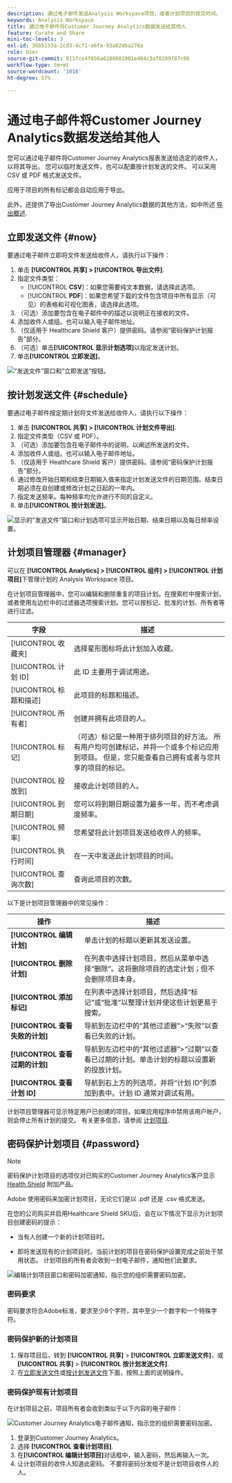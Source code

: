```yaml
---
description: 通过电子邮件发送Analysis Workspace项目，或者计划项目的提交时间。
keywords: Analysis Workspace
title: 通过电子邮件将Customer Journey Analytics数据发送给其他人
feature: Curate and Share
mini-toc-levels: 3
exl-id: 36b5133a-2cd3-4cf1-a6fa-93a02dba276a
role: User
source-git-commit: 811fce4f056a6280081901e484c3af8209f87c06
workflow-type: tm+mt
source-wordcount: '1018'
ht-degree: 57%

---
```


# 通过电子邮件将Customer Journey Analytics数据发送给其他人

您可以通过电子邮件将Customer Journey Analytics报表发送给选定的收件人，以将其导出。 您可以临时发送文件，也可以配置按计划发送的文件。 可以采用 CSV 或 PDF 格式发送文件。

应用于项目的所有标记都会自动应用于导出。

此外，还提供了导出Customer Journey Analytics数据的其他方法，如中所述 [导出概述](/help/analysis-workspace/export/export-project-overview.md).

## 立即发送文件 {#now}

要通过电子邮件立即将文件发送给收件人，请执行以下操作：

1. 单击 **[!UICONTROL 共享] > [!UICONTROL 导出文件]**.
1. 指定文件类型：
   * [!UICONTROL **CSV**]：如果您需要纯文本数据，请选择此选项。
   * [!UICONTROL **PDF**]：如果您希望下载的文件包含项目中所有显示（可见）的表格和可视化图表，请选择此选项。
1. （可选）添加要包含在电子邮件中的描述以说明正在接收的文件。
1. 添加收件人或组。也可以输入电子邮件地址。
1. （仅适用于 Healthcare Shield 客户）提供密码。请参阅“密码保护计划报告”部分。
1. （可选）单击&#x200B;**[!UICONTROL 显示计划选项]**&#x200B;以指定发送计划。
1. 单击&#x200B;**[!UICONTROL 立即发送]**。

![“发送文件”窗口和“立即发送”按钮。](assets/send-file-no-scheduling-options.JPG)

## 按计划发送文件 {#schedule}

要通过电子邮件按定期计划将文件发送给收件人，请执行以下操作：

1. 单击 **[!UICONTROL 共享] > [!UICONTROL 计划文件导出]**.
1. 指定文件类型（CSV 或 PDF）。
1. （可选）添加要包含在电子邮件中的说明，以阐述所发送的文件。
1. 添加收件人或组。也可以输入电子邮件地址。
1. （仅适用于 Healthcare Shield 客户）提供密码。请参阅“密码保护计划报告”部分。
1. 通过修改开始日期和结束日期输入值来指定计划发送文件的日期范围。结束日期必须在自创建或修改计划之日起的一年内。
1. 指定发送频率。每种频率均允许进行不同的自定义。
1. 单击&#x200B;**[!UICONTROL 按计划发送]**。

![显示的“发送文件”窗口和计划选项可显示开始日期、结束日期以及每日频率设置。](assets/send-file.JPG)

## 计划项目管理器 {#manager}

可以在 **[!UICONTROL Analytics] > [!UICONTROL 组件] > [!UICONTROL 计划项目]**&#x200B;下管理计划的 Analysis Workspace 项目。

在计划项目管理器中，您可以编辑和删除重复的项目计划。在搜索栏中搜索计划，或者使用左边栏中的过滤器选项搜索计划。您可以按标记、批准的计划、所有者等进行过滤。

| 字段 | 描述 |
| --- | --- |
| [!UICONTROL 收藏夹] | 选择星形图标将此计划加入收藏。 |
| [!UICONTROL 计划 ID] | 此 ID 主要用于调试用途。 |
| [!UICONTROL 标题和描述] | 此项目的标题和描述。 |
| [!UICONTROL 所有者] | 创建并拥有此项目的人。 |
| [!UICONTROL 标记] | （可选）标记是一种用于排列项目的好方法。 所有用户均可创建标记，并将一个或多个标记应用到项目。 但是，您只能查看自己拥有或者与您共享的项目的标记。 |
| [!UICONTROL 投放到] | 接收此计划项目的人。 |
| [!UICONTROL 到期日期] | 您可以将到期日期设置为最多一年，而不考虑调度频率。 |
| [!UICONTROL 频率] | 您希望将此计划项目发送给收件人的频率。 |
| [!UICONTROL 执行时间] | 在一天中发送此计划项目的时间。 |
| [!UICONTROL 查询次数] | 查询此项目的次数。 |

以下是计划项目管理器中的常见操作：

| 操作 | 描述 |
|---|---|
| **[!UICONTROL 编辑计划]** | 单击计划的标题以更新其发送设置。 |
| **[!UICONTROL 删除计划]** | 在列表中选择计划项目，然后从菜单中选择“删除”。这将删除项目的选定计划；但不会删除项目本身。 |
| **[!UICONTROL 添加标记]** | 在列表中选择计划项目，然后选择“标记”或“批准”以整理计划并使这些计划更易于搜索。 |
| **[!UICONTROL 查看失败的计划]** | 导航到左边栏中的“其他过滤器”>“失败”以查看已失败的计划。 |
| **[!UICONTROL 查看过期的计划]** | 导航到左边栏中的“其他过滤器”>“过期”以查看已过期的计划。单击计划的标题以设置新的投放计划。 |
| **[!UICONTROL 查看计划 ID]** | 导航到右上方的列选项，并将“计划 ID”列添加到表中。计划 ID 通常对调试有用。 |

计划项目管理器可显示特定用户已创建的项目。如果应用程序中禁用该用户帐户，则会停止所有计划的提交。
有关更多信息，请参阅 [计划项目](/help/components/scheduled-projects-manager.md).

## 密码保护计划项目 {#password}

>[!NOTE]
>
>密码保护计划项目的选项仅对已购买的Customer Journey Analytics客户显示 [Health Shield](https://business.adobe.com/solutions/industries/healthcare.html) 附加产品。

Adobe 使用密码来加密计划项目，无论它们是以 .pdf 还是 .csv 格式发送。

在您的公司购买并启用Healthcare Shield SKU后，会在以下情况下显示为计划项目创建密码的提示：

* 当有人创建一个新的计划项目时。

* 即将发送现有的计划项目时。当前计划的项目在密码保护设置完成之前处于禁用状态。 计划项目的所有者会收到一封电子邮件，通知他们此要求。

![编辑计划项目窗口和密码加密通知，指示您的组织需要密码加密。](assets/password.png)

### 密码要求

密码要求符合Adobe标准，要求至少8个字符，其中至少一个数字和一个特殊字符。

### 密码保护新的计划项目

1. 保存项目后，转到 **[!UICONTROL 共享]** > **[!UICONTROL 立即发送文件]**，或 **[!UICONTROL 共享]** > **[!UICONTROL 按计划发送文件]**.
1. 在[立即发送文件](https://experienceleague.adobe.com/docs/analytics-platform/using/cja-workspace/curate-share/t-schedule-report.html?lang=zh-Hans#now)或[按计划发送文件](https://experienceleague.adobe.com/docs/analytics-platform/using/cja-workspace/curate-share/t-schedule-report.html?lang=zh-Hans#schedule)下面，按照上面的说明操作。

### 密码保护现有计划项目

在计划项目之前，项目所有者会收到类似于以下内容的电子邮件：

![Customer Journey Analytics电子邮件通知，指示您的组织需要密码加密。](assets/email-password.png)

1. 登录到Customer Journey Analytics。
1. 选择 **[!UICONTROL 查看计划项目]**.
1. 在&#x200B;**[!UICONTROL 编辑计划项目]**&#x200B;对话框中，输入密码，然后再输入一次。
1. 让计划项目的收件人知道此密码。 不要将密码分发给不是计划项目收件人的人。
